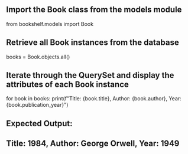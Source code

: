 ## Import the Book class from the models module
from bookshelf.models import Book

## Retrieve all Book instances from the database
books = Book.objects.all()

## Iterate through the QuerySet and display the attributes of each Book instance
for book in books:
	print(f"Title: {book.title}, Author: {book.author}, Year: {book.publication_year}")

## Expected Output:
## Title: 1984, Author: George Orwell, Year: 1949
